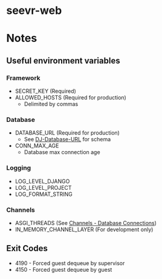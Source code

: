 # seevr-web

# Notes

## Useful environment variables

### Framework

- SECRET_KEY (Required)
- ALLOWED_HOSTS (Required for production)
  - Delimited by commas

### Database

- DATABASE_URL (Required for production)
  - See [DJ-Database-URL](https://github.com/jacobian/dj-database-url) for schema
- CONN_MAX_AGE
  - Database max connection age

### Logging

- LOG_LEVEL_DJANGO
- LOG_LEVEL_PROJECT
- LOG_FORMAT_STRING

### Channels

- ASGI_THREADS (See [Channels - Database Connections](https://channels.readthedocs.io/en/latest/topics/databases.html#database-connections))
- IN_MEMORY_CHANNEL_LAYER (For development only)

## Exit Codes

- 4190 - Forced guest dequeue by supervisor
- 4150 - Forced guest dequeue by guest